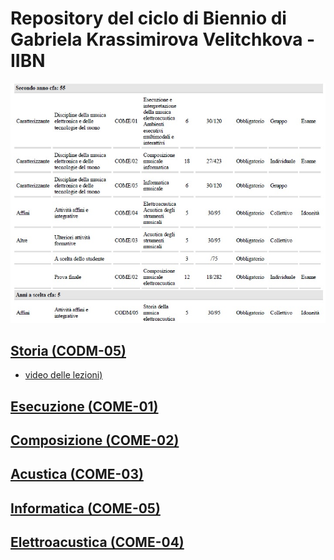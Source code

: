 # Repository del ciclo di Biennio di Gabriela Krassimirova Velitchkova - IIBN

<img src="https://github.com/Velitch/BN_Musica_Elettronica/blob/main/IIBN/Programma%20di%20studio/programma_di_studio_II_BN.jpg" width="1000">


## [Storia (CODM-05)](https://github.com/Velitch/BN_Musica_Elettronica/tree/main/IIBN)

- [video delle lezioni)](https://docs.google.com/spreadsheets/d/1u79cLFGaezfqla0tYWivf2Pw1BbEixb71PCU-84xoAo/edit#gid=0)


## [Esecuzione (COME-01)]()


## [Composizione (COME-02)]()


## [Acustica (COME-03)]()


## [Informatica (COME-05)]()


## [Elettroacustica (COME-04)]()


